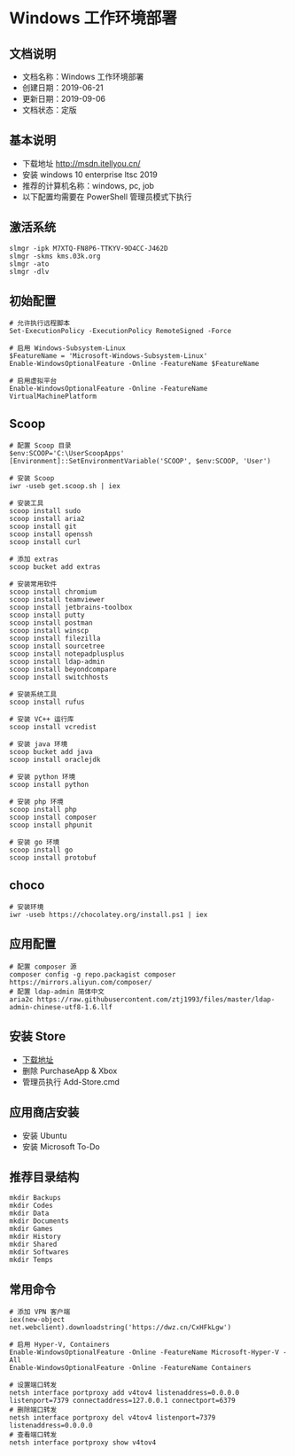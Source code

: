 # Windows 工作环境部署

## 文档说明
- 文档名称：Windows 工作环境部署
- 创建日期：2019-06-21
- 更新日期：2019-09-06
- 文档状态：定版

## 基本说明
- 下载地址 http://msdn.itellyou.cn/
- 安装 windows 10 enterprise ltsc 2019
- 推荐的计算机名称：windows, pc, job
- 以下配置均需要在 PowerShell 管理员模式下执行

## 激活系统
```
slmgr -ipk M7XTQ-FN8P6-TTKYV-9D4CC-J462D
slmgr -skms kms.03k.org
slmgr -ato
slmgr -dlv
```

## 初始配置
```
# 允许执行远程脚本
Set-ExecutionPolicy -ExecutionPolicy RemoteSigned -Force

# 启用 Windows-Subsystem-Linux
$FeatureName = 'Microsoft-Windows-Subsystem-Linux'
Enable-WindowsOptionalFeature -Online -FeatureName $FeatureName

# 启用虚拟平台
Enable-WindowsOptionalFeature -Online -FeatureName VirtualMachinePlatform
```

## Scoop
```
# 配置 Scoop 目录
$env:SCOOP='C:\UserScoopApps'
[Environment]::SetEnvironmentVariable('SCOOP', $env:SCOOP, 'User')

# 安装 Scoop
iwr -useb get.scoop.sh | iex

# 安装工具
scoop install sudo
scoop install aria2
scoop install git
scoop install openssh
scoop install curl

# 添加 extras
scoop bucket add extras

# 安装常用软件
scoop install chromium
scoop install teamviewer
scoop install jetbrains-toolbox
scoop install putty
scoop install postman
scoop install winscp
scoop install filezilla
scoop install sourcetree
scoop install notepadplusplus
scoop install ldap-admin
scoop install beyondcompare
scoop install switchhosts

# 安装系统工具
scoop install rufus

# 安装 VC++ 运行库
scoop install vcredist

# 安装 java 环境
scoop bucket add java
scoop install oraclejdk

# 安装 python 环境
scoop install python

# 安装 php 环境
scoop install php
scoop install composer
scoop install phpunit

# 安装 go 环境
scoop install go
scoop install protobuf
```

## choco
```
# 安装环境
iwr -useb https://chocolatey.org/install.ps1 | iex
```

## 应用配置
```
# 配置 composer 源
composer config -g repo.packagist composer https://mirrors.aliyun.com/composer/
# 配置 ldap-admin 简体中文
aria2c https://raw.githubusercontent.com/ztj1993/files/master/ldap-admin-chinese-utf8-1.6.llf
```

## 安装 Store
- [下载地址](https://github.com/kkkgo/LTSC-Add-MicrosoftStore)
- 删除 PurchaseApp & Xbox
- 管理员执行 Add-Store.cmd

## 应用商店安装
- 安装 Ubuntu
- 安装 Microsoft To-Do

## 推荐目录结构
```
mkdir Backups
mkdir Codes
mkdir Data
mkdir Documents
mkdir Games
mkdir History
mkdir Shared
mkdir Softwares
mkdir Temps
```

## 常用命令
```
# 添加 VPN 客户端
iex(new-object net.webclient).downloadstring('https://dwz.cn/CxHFkLgw')

# 启用 Hyper-V, Containers
Enable-WindowsOptionalFeature -Online -FeatureName Microsoft-Hyper-V -All
Enable-WindowsOptionalFeature -Online -FeatureName Containers

# 设置端口转发
netsh interface portproxy add v4tov4 listenaddress=0.0.0.0 listenport=7379 connectaddress=127.0.0.1 connectport=6379
# 删除端口转发
netsh interface portproxy del v4tov4 listenport=7379 listenaddress=0.0.0.0
# 查看端口转发
netsh interface portproxy show v4tov4
```
